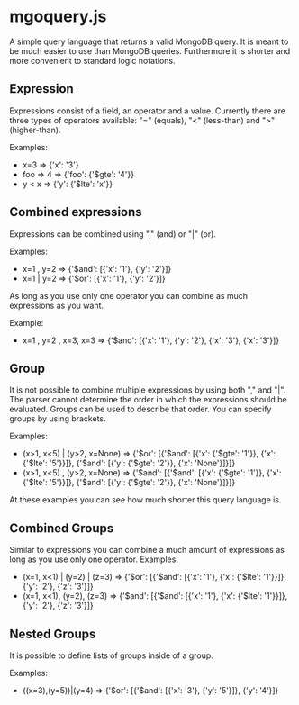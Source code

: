 # mgoquery.js
A simple query language that returns a valid MongoDB query.
It is meant to be much easier to use than MongoDB queries.
Furthermore it is shorter and more convenient to standard logic notations.

Expression
--------------
Expressions consist of a field, an operator and a value. Currently there are three types of operators available:
"=" (equals), "<" (less-than) and ">" (higher-than).

Examples:
- x=3 => {'x': '3'}
- foo => 4 => {'foo': {'$gte': '4'}}
- y < x => {'y': {'$lte': 'x'}}

Combined expressions
--------------
Expressions can be combined using "," (and) or "|" (or).

Examples:
- x=1 , y=2 => {'$and': [{'x': '1'}, {'y': '2'}]}
- x=1 | y=2 => {'$or': [{'x': '1'}, {'y': '2'}]}

As long as you use only one operator you can combine as much expressions as you want.

Example:
- x=1 , y=2 , x=3, x=3 => {'$and': [{'x': '1'}, {'y': '2'}, {'x': '3'}, {'x': '3'}]}

Group
-------------
It is not possible to combine multiple expressions by using both "," and "|". The parser
cannot determine the order in which the expressions should be evaluated.
Groups can be used to describe that order. You can specify groups by using brackets.

Examples:
- (x>1, x<5) | (y>2, x=None) => {'$or': [{'$and': [{'x': {'$gte': '1'}}, {'x': {'$lte': '5'}}]}, {'$and': [{'y': {'$gte': '2'}}, {'x': 'None'}]}]}
- (x>1, x<5) , (y>2, x=None) => {'$and': [{'$and': [{'x': {'$gte': '1'}}, {'x': {'$lte': '5'}}]}, {'$and': [{'y': {'$gte': '2'}}, {'x': 'None'}]}]}

At these examples you can see how much shorter this query language is.

Combined Groups
-------------

Similar to expressions you can combine a much amount of expressions as long as you use only one operator.
Examples:
- (x=1, x<1) | (y=2) | (z=3) => {'$or': [{'$and': [{'x': '1'}, {'x': {'$lte': '1'}}]}, {'y': '2'}, {'z': '3'}]}
- (x=1, x<1), (y=2), (z=3) => {'$and': [{'$and': [{'x': '1'}, {'x': {'$lte': '1'}}]}, {'y': '2'}, {'z': '3'}]}

Nested Groups
-------------

It is possible to define lists of groups inside of a group.

Examples:
- ((x=3),(y=5))|(y=4) => {'$or': [{'$and': [{'x': '3'}, {'y': '5'}]}, {'y': '4'}]}
